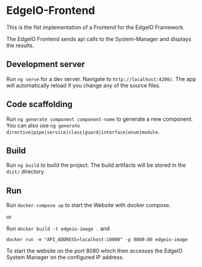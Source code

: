 # EdgeIO-Frontend

This is the fist implementation of a Frontend for the EdgeIO Framework. 

The EdgeIO Frontend sends api calls to the System-Manager and displays the results. 

## Development server

Run `ng serve` for a dev server. Navigate to `http://localhost:4200/`. The app will automatically reload if you change any of the source files.

## Code scaffolding

Run `ng generate component component-name` to generate a new component. You can also use `ng generate directive|pipe|service|class|guard|interface|enum|module`.

## Build

Run `ng build` to build the project. The build artifacts will be stored in the `dist/` directory.

## Run

Run `docker-compose up` to start the Website with docker compose.

or 

Run `docker build -t edgeio-image .` and 

`docker run -e "API_ADDRESS=localhost:10000" -p 8080:80 edgeio-image`

To start the website on the port 8080 which then accesses the EdgeIO System Manager on the configured IP address.
